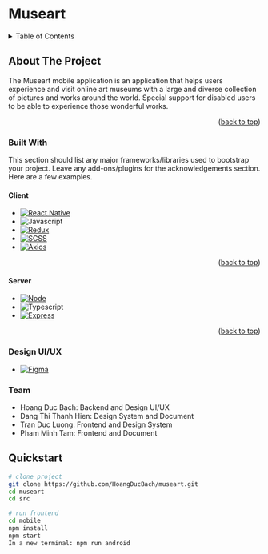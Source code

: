 <h1>Museart</h1>
<!-- TABLE OF CONTENTS -->
<details>
  <summary>Table of Contents</summary>
  <ol>
    <li>
      <a href="#about-the-project">About The Project</a>
      <ul>
        <li><a href="#built-with">Built With</a></li>
      </ul>
    </li>
    <li>
      <a href="#getting-started">Getting Started</a>
      <ul>
        <li><a href="#prerequisites">Prerequisites</a></li>
        <li><a href="#installation">Installation</a></li>
      </ul>
    </li>
    <a href="#team">Team</a>
    <li>
    </li>
  </ol>
</details>

<!-- ABOUT THE PROJECT -->
## About The Project

The Museart mobile application is an application that helps users experience and visit online art museums with a large and diverse collection of pictures and works around the world. Special support for disabled users to be able to experience those wonderful works.

<p align="right">(<a href="#readme-top">back to top</a>)</p>

### Built With

This section should list any major frameworks/libraries used to bootstrap your project. Leave any add-ons/plugins for the acknowledgements section. Here are a few examples.

#### Client
* [![React Native][React-Native.js]][React-Native-url]
* ![Javascript]
* [![Redux][Redux.js]][Redux-url]
* [![SCSS]][SCSS-url]
* [![Axios][Axios.JS]][SCSS-url]
<p align="right">(<a href="#readme-top">back to top</a>)</p>

#### Server
* [![Node][Node.JS]][Node-url]
* ![Typescript]
* [![Express][Express.JS]][Node-url]
<p align="right">(<a href="#readme-top">back to top</a>)</p>

### Design UI/UX
* [![Figma]][Node-url]

### Team
* Hoang Duc Bach: Backend and Design UI/UX
* Dang Thi Thanh Hien: Design System and Document
* Tran Duc Luong: Frontend and Design System
* Pham Minh Tam: Frontend and Document

<!-- MARKDOWN LINKS & IMAGES -->
<!-- https://www.markdownguide.org/basic-syntax/#reference-style-links -->
[contributors-shield]: https://img.shields.io/github/contributors/othneildrew/Best-README-Template.svg?style=for-the-badge
[contributors-url]: https://github.com/othneildrew/Best-README-Template/graphs/contributors
[forks-shield]: https://img.shields.io/github/forks/othneildrew/Best-README-Template.svg?style=for-the-badge
[forks-url]: https://github.com/othneildrew/Best-README-Template/network/members
[stars-shield]: https://img.shields.io/github/stars/othneildrew/Best-README-Template.svg?style=for-the-badge
[stars-url]: https://github.com/othneildrew/Best-README-Template/stargazers
[issues-shield]: https://img.shields.io/github/issues/othneildrew/Best-README-Template.svg?style=for-the-badge
[issues-url]: https://github.com/othneildrew/Best-README-Template/issues
[license-shield]: https://img.shields.io/github/license/othneildrew/Best-README-Template.svg?style=for-the-badge
[license-url]: https://github.com/othneildrew/Best-README-Template/blob/master/LICENSE.txt
[linkedin-shield]: https://img.shields.io/badge/-LinkedIn-black.svg?style=for-the-badge&logo=linkedin&colorB=555
[linkedin-url]: https://linkedin.com/in/othneildrew
[product-screenshot]: images/screenshot.png

[React-Native.js]: 	https://img.shields.io/badge/React_Native-20232A?style=for-the-badge&logo=react&logoColor=61DAFB
[React-Native-url]: https://reactnative.dev/
[Javascript]:https://img.shields.io/badge/JavaScript-F7DF1E?style=for-the-badge&logo=javascript&logoColor=black
[Redux.js]:https://img.shields.io/badge/Redux-593D88?style=for-the-badge&logo=redux&logoColor=white
[Redux-url]: https://redux.js.org/
[SCSS]:https://img.shields.io/badge/Sass-CC6699?style=for-the-badge&logo=sass&logoColor=white
[SCSS-URL]:https://sass-lang.com/
[Node.JS]:https://img.shields.io/badge/Node.js-43853D?style=for-the-badge&logo=node.js&logoColor=white
[Node-url]:https://nodejs.org/
[Typescript]:https://img.shields.io/badge/TypeScript-007ACC?style=for-the-badge&logo=typescript&logoColor=white
[Express.JS]:https://img.shields.io/badge/Express.js-404D59?style=for-the-badge
[Express-url]:https://expressjs.com/
[Axios.JS]:https://img.shields.io/badge/AXIOS-007ACC?style=for-the-badge&logo=axios&color=%23000000
[Axios-url]:https://axios-http.com/

[Figma]:https://img.shields.io/badge/Figma-222222?style=for-the-badge&logo=figma
[Figma-url]:https://www.figma.com/

## Quickstart
```bash
# clone project
git clone https://github.com/HoangDucBach/museart.git
cd museart
cd src

# run frontend
cd mobile
npm install
npm start
In a new terminal: npm run android